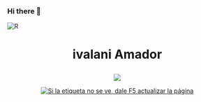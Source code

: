 ### Hi there 👋

![R](https://user-images.githubusercontent.com/75494927/170114885-9863fa81-142f-4c9b-ad86-ea2a73826139.gif)

<!--! contador de vistas -->

# <p align="center">ivalani Amador</p>
<p align="center">
  <a href="https://github.com/ivalani/ivalani"><img src="https://readme-typing-svg.herokuapp.com?size=16&center=true&vCenter=true&width=480&lines=Ingenieria Sistemas+Computacionales;Desarrollador+Full+Stack;Desarrollador+Mobile;Windows+%26+Linux+App+Developer;Constantemente+Aprendiendo;Autodidacta"></a>
</p>
<p align="center">
  <a href="https://github.com/KeyCuevasMelgarejo/CONTADOR-VISITAS-GITHUB_">
    <img alt="Si la etiqueta no se ve, dale F5 actualizar la página" title="Visitas Perfil GitHub" src="https://github-contador-visitas.herokuapp.com/"/></a>
</p>
<!--!
**ivalani/ivalani** is a ✨ _special_ ✨ repository because its `README.md` (this file) appears on your GitHub profile.

Here are some ideas to get you started:


- 🔭 I’m currently working on ...
- 🌱 I’m currently learning ...![Uploading gif-prueba.gif…]()

- 👯 I’m looking to collaborate on ...
- 🤔 I’m looking for help with ...
- 💬 Ask me about ...
- 📫 How to reach me: ...
- 😄 Pronouns: ...
- ⚡ Fun fact: ...
-->
